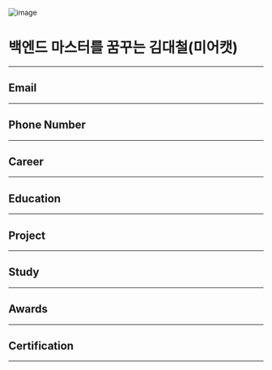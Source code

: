 ![image](https://github.com/user-attachments/assets/882b2153-4ef4-48b0-9b4b-8fe36654b913)
# 백엔드 마스터를 꿈꾸는 김대철(미어캣)
---
## Email
---
## Phone Number
---
## Career
---
## Education
---
## Project
---
## Study
---
## Awards
---
## Certification
---
